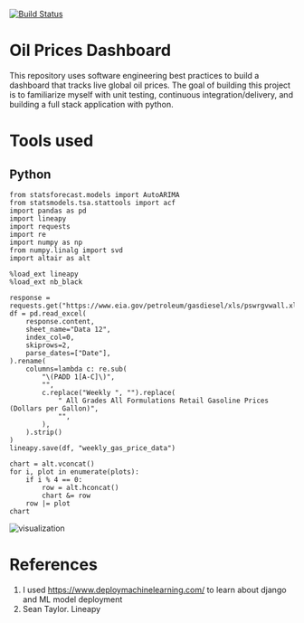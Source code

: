 [![Build Status](https://app.travis-ci.com/LNshuti/oil-price-dashboard.svg?branch=main)](https://app.travis-ci.com/LNshuti/oil-price-dashboard)


# Oil Prices Dashboard
This repository uses software engineering best practices to build a dashboard that tracks live global oil prices. The goal of building this project is to familiarize myself with unit testing, continuous integration/delivery, and building a full stack application with python. 


# Tools used

## Python 


```{python}
from statsforecast.models import AutoARIMA
from statsmodels.tsa.stattools import acf 
import pandas as pd 
import lineapy
import requests 
import re 
import numpy as np
from numpy.linalg import svd
import altair as alt
```

```{python}
%load_ext lineapy 
%load_ext nb_black
```


```{python}
response = requests.get("https://www.eia.gov/petroleum/gasdiesel/xls/pswrgvwall.xls")
df = pd.read_excel(
    response.content,
    sheet_name="Data 12",
    index_col=0,
    skiprows=2,
    parse_dates=["Date"],
).rename(
    columns=lambda c: re.sub(
        "\(PADD 1[A-C]\)",
        "",
        c.replace("Weekly ", "").replace(
            " All Grades All Formulations Retail Gasoline Prices  (Dollars per Gallon)",
            "",
        ),
    ).strip()
)
lineapy.save(df, "weekly_gas_price_data")
```

```{r}
chart = alt.vconcat()
for i, plot in enumerate(plots):
    if i % 4 == 0:
        row = alt.hconcat()
        chart &= row
    row |= plot
chart
```
![visualization](https://user-images.githubusercontent.com/13305262/232337311-7086b21e-8929-4324-9818-c0bd792b8a62.png)



# References 
1. I used https://www.deploymachinelearning.com/ to learn about django and ML model deployment 
2. Sean Taylor. Lineapy
